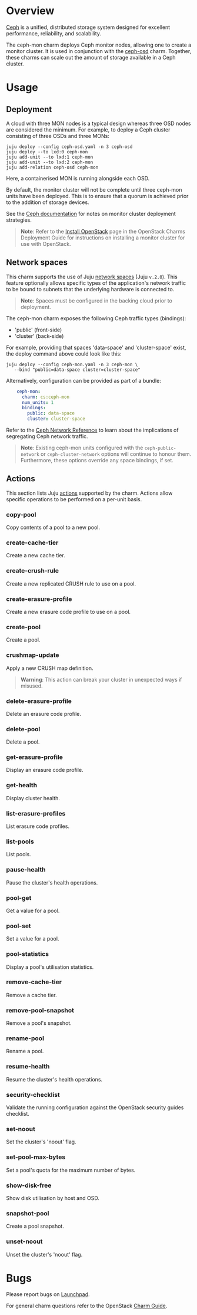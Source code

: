 # Overview

[Ceph][ceph-upstream] is a unified, distributed storage system designed for
excellent performance, reliability, and scalability.

The ceph-mon charm deploys Ceph monitor nodes, allowing one to create a monitor
cluster. It is used in conjunction with the [ceph-osd][ceph-osd-charm] charm.
Together, these charms can scale out the amount of storage available in a Ceph
cluster.

# Usage

## Deployment

A cloud with three MON nodes is a typical design whereas three OSD nodes are
considered the minimum. For example, to deploy a Ceph cluster consisting of
three OSDs and three MONs:

    juju deploy --config ceph-osd.yaml -n 3 ceph-osd
    juju deploy --to lxd:0 ceph-mon
    juju add-unit --to lxd:1 ceph-mon
    juju add-unit --to lxd:2 ceph-mon
    juju add-relation ceph-osd ceph-mon

Here, a containerised MON is running alongside each OSD.

By default, the monitor cluster will not be complete until three ceph-mon units
have been deployed. This is to ensure that a quorum is achieved prior to the
addition of storage devices.

See the [Ceph documentation][ceph-docs-monitors] for notes on monitor cluster
deployment strategies.

> **Note**: Refer to the [Install OpenStack][cdg-install-openstack] page in the
  OpenStack Charms Deployment Guide for instructions on installing a monitor
  cluster for use with OpenStack.

## Network spaces

This charm supports the use of Juju [network spaces][juju-docs-spaces] (Juju
`v.2.0`). This feature optionally allows specific types of the application's
network traffic to be bound to subnets that the underlying hardware is
connected to.

> **Note**: Spaces must be configured in the backing cloud prior to deployment.

The ceph-mon charm exposes the following Ceph traffic types (bindings):

- 'public' (front-side)
- 'cluster' (back-side)

For example, providing that spaces 'data-space' and 'cluster-space' exist, the
deploy command above could look like this:

    juju deploy --config ceph-mon.yaml -n 3 ceph-mon \
       --bind "public=data-space cluster=cluster-space"

Alternatively, configuration can be provided as part of a bundle:

```yaml
    ceph-mon:
      charm: cs:ceph-mon
      num_units: 1
      bindings:
        public: data-space
        cluster: cluster-space
```

Refer to the [Ceph Network Reference][ceph-docs-network-ref] to learn about the
implications of segregating Ceph network traffic.

> **Note**: Existing ceph-mon units configured with the `ceph-public-network`
  or `ceph-cluster-network` options will continue to honour them. Furthermore,
  these options override any space bindings, if set.

## Actions

This section lists Juju [actions][juju-docs-actions] supported by the charm.
Actions allow specific operations to be performed on a per-unit basis.

### copy-pool

Copy contents of a pool to a new pool.

### create-cache-tier

Create a new cache tier.

### create-crush-rule

Create a new replicated CRUSH rule to use on a pool.

### create-erasure-profile

Create a new erasure code profile to use on a pool.

### create-pool

Create a pool.

### crushmap-update

Apply a new CRUSH map definition.

> **Warning**: This action can break your cluster in unexpected ways if
  misused.

### delete-erasure-profile

Delete an erasure code profile.

### delete-pool

Delete a pool.

### get-erasure-profile

Display an erasure code profile.

### get-health

Display cluster health.

### list-erasure-profiles

List erasure code profiles.

### list-pools

List pools.

### pause-health

Pause the cluster's health operations.

### pool-get

Get a value for a pool.

### pool-set

Set a value for a pool.

### pool-statistics

Display a pool's utilisation statistics.

### remove-cache-tier

Remove a cache tier.

### remove-pool-snapshot

Remove a pool's snapshot.

### rename-pool

Rename a pool.

### resume-health

Resume the cluster's health operations.

### security-checklist

Validate the running configuration against the OpenStack security guides
checklist.

### set-noout

Set the cluster's 'noout' flag.

### set-pool-max-bytes

Set a pool's quota for the maximum number of bytes.

### show-disk-free

Show disk utilisation by host and OSD.

### snapshot-pool

Create a pool snapshot.

### unset-noout

Unset the cluster's 'noout' flag.

# Bugs

Please report bugs on [Launchpad][lp-bugs-charm-ceph-mon].

For general charm questions refer to the OpenStack [Charm Guide][cg].

<!-- LINKS -->

[ceph-upstream]: https://ceph.io
[cg]: https://docs.openstack.org/charm-guide
[ceph-osd-charm]: https://jaas.ai/ceph-osd
[juju-docs-actions]: https://jaas.ai/docs/actions
[juju-docs-spaces]: https://jaas.ai/docs/spaces
[ceph-docs-network-ref]: http://docs.ceph.com/docs/master/rados/configuration/network-config-ref
[ceph-docs-monitors]: https://docs.ceph.com/docs/master/dev/mon-bootstrap
[lp-bugs-charm-ceph-mon]: https://bugs.launchpad.net/charm-ceph-mon/+filebug
[cdg-install-openstack]: https://docs.openstack.org/project-deploy-guide/charm-deployment-guide/latest/install-openstack.html
